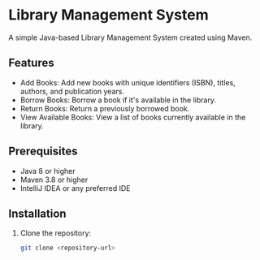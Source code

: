 # Library Management System

A simple Java-based Library Management System created using Maven.

## Features
- Add Books: Add new books with unique identifiers (ISBN), titles, authors, and publication years.
- Borrow Books: Borrow a book if it's available in the library.
- Return Books: Return a previously borrowed book.
- View Available Books: View a list of books currently available in the library.

## Prerequisites
- Java 8 or higher
- Maven 3.8 or higher
- IntelliJ IDEA or any preferred IDE

## Installation
1. Clone the repository:
   ```bash
   git clone <repository-url>
